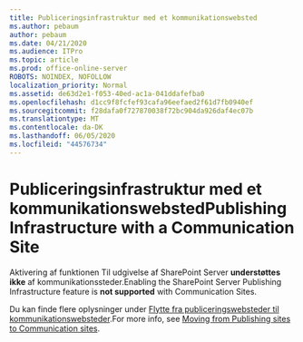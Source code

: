 ```yaml
---
title: Publiceringsinfrastruktur med et kommunikationswebsted
ms.author: pebaum
author: pebaum
ms.date: 04/21/2020
ms.audience: ITPro
ms.topic: article
ms.prod: office-online-server
ROBOTS: NOINDEX, NOFOLLOW
localization_priority: Normal
ms.assetid: de63d2e1-f053-40ed-ac1a-041ddafefba0
ms.openlocfilehash: d1cc9f8fcfef93cafa96eefaed2f61d7fb0940ef
ms.sourcegitcommit: f28dafa0f727870038f72bc904da926daf4ec07b
ms.translationtype: MT
ms.contentlocale: da-DK
ms.lasthandoff: 06/05/2020
ms.locfileid: "44576734"
---
```

# <a name="publishing-infrastructure-with-a-communication-site"></a><span data-ttu-id="e55a1-102">Publiceringsinfrastruktur med et kommunikationswebsted</span><span class="sxs-lookup"><span data-stu-id="e55a1-102">Publishing Infrastructure with a Communication Site</span></span>


<span data-ttu-id="e55a1-103">Aktivering af funktionen Til udgivelse af SharePoint Server **understøttes ikke** af kommunikationssteder.</span><span class="sxs-lookup"><span data-stu-id="e55a1-103">Enabling the SharePoint Server Publishing Infrastructure feature is **not supported** with Communication Sites.</span></span> 
  
<span data-ttu-id="e55a1-104">Du kan finde flere oplysninger under [Flytte fra publiceringswebsteder til kommunikationswebsteder](https://docs.microsoft.com/sharepoint/publishing-sites-classic-to-modern-experience).</span><span class="sxs-lookup"><span data-stu-id="e55a1-104">For more info, see [Moving from Publishing sites to Communication sites](https://docs.microsoft.com/sharepoint/publishing-sites-classic-to-modern-experience).</span></span> 
  

